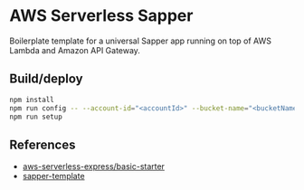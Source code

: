 # AWS Serverless Sapper

Boilerplate template for a universal Sapper app running on top of AWS Lambda and Amazon API Gateway.

## Build/deploy

```sh
npm install
npm run config -- --account-id="<accountId>" --bucket-name="<bucketName>" [--region="<region>" --function-name="<functionName>"]
npm run setup
```

## References

- [aws-serverless-express/basic-starter](https://github.com/awslabs/aws-serverless-express/tree/master/examples/basic-starter)
- [sapper-template](https://github.com/sveltejs/sapper-template)
